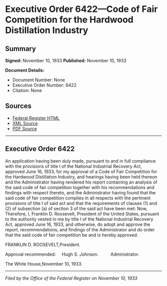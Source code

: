 # Executive Order 6422—Code of Fair Competition for the Hardwood Distillation Industry

## Summary

**Signed:** November 10, 1933
**Published:** November 10, 1933

**Document Details:**
- Document Number: None
- Executive Order Number: 6422
- Citation: None

## Sources
- [Federal Register HTML](https://www.presidency.ucsb.edu/documents/executive-order-6422-code-fair-competition-for-the-hardwood-distillation-industry)
- [XML Source](None)
- [PDF Source](None)

---

## Executive Order 6422

An application having been duly made, pursuant to and in full compliance with the provisions of title I of the National Industrial Recovery Act, approved June 16, 1933, for my approval of a Code of Fair Competition for the Hardwood Distillation Industry, and hearings having been held thereon and the Administrator having rendered his report containing an analysis of the said code of fair competition together with his recommendations and findings with respect thereto, and the Administrator having found that the said code of fair competition complies in all respects with the pertinent provisions of title I of said act and that the requirements of clauses (1) and (2) of subsection (a) of section 3 of the said act have been met:
Now, Therefore, I, Franklin D. Roosevelt, President of the United States, pursuant to the authority vested in me by title I of the National Industrial Recovery Act, approved June 16, 1933, and otherwise, do adopt and approve the report, recommendations, and findings of the Administrator and do order that the said code of fair competition be and is hereby approved.

FRANKLIN D. ROOSEVELT,President.

Approval recommended:     Hugh S. Johnson.          Administrator.

The White House,November 10, 1933.

---

*Filed by the Office of the Federal Register on November 10, 1933*
